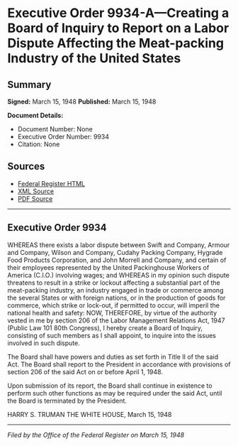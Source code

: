 # Executive Order 9934-A—Creating a Board of Inquiry to Report on a Labor Dispute Affecting the Meat-packing Industry of the United States

## Summary

**Signed:** March 15, 1948
**Published:** March 15, 1948

**Document Details:**
- Document Number: None
- Executive Order Number: 9934
- Citation: None

## Sources
- [Federal Register HTML](https://www.presidency.ucsb.edu/documents/executive-order-9934-creating-board-inquiry-report-labor-dispute-affecting-the-meat)
- [XML Source](None)
- [PDF Source](None)

---

## Executive Order 9934

WHEREAS there exists a labor dispute between Swift and Company, Armour and Company, Wilson and Company, Cudahy Packing Company, Hygrade Food Products Corporation, and John Morrell and Company, and certain of their employees represented by the United Packinghouse Workers of America (C.I.O.) involving wages; and
WHEREAS in my opinion such dispute threatens to result in a strike or lockout affecting a substantial part of the meat-packing industry, an industry engaged in trade or commerce among the several States or with foreign nations, or in the production of goods for commerce, which strike or lock-out, if permitted to occur, will imperil the national health and safety:
NOW, THEREFORE, by virtue of the authority vested in me by section 206 of the Labor Management Relations Act, 1947 (Public Law 101 80th Congress), I hereby create a Board of Inquiry, consisting of such members as I shall appoint, to inquire into the issues involved in such dispute.

The Board shall have powers and duties as set forth in Title II of the said Act. The Board shall report to the President in accordance with provisions of section 206 of the said Act on or before April 1, 1948.

Upon submission of its report, the Board shall continue in existence to perform such other functions as may be required under the said Act, until the Board is terminated by the President.

HARRY S. TRUMAN
THE WHITE HOUSE,
March 15, 1948

---

*Filed by the Office of the Federal Register on March 15, 1948*
